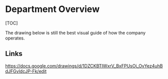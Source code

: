 # Department Overview

[TOC]

The drawing below is still the best visual guide of how the company operates. 

## Links

https://docs.google.com/drawings/d/1DZCKBTIWxrV_BxFPUsOj_OvYez4uhBdJFGvldcJP-Fk/edit


